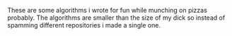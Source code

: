 These are some algorithms i wrote for fun while munching on pizzas probably. The algorithms are smaller than the size of my dick so instead of spamming different repositories i made a single one. 

